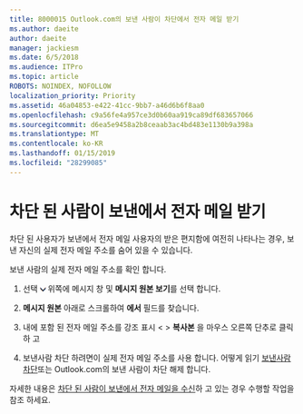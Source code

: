 ```yaml
---
title: 8000015 Outlook.com의 보낸 사람이 차단에서 전자 메일 받기
ms.author: daeite
author: daeite
manager: jackiesm
ms.date: 6/5/2018
ms.audience: ITPro
ms.topic: article
ROBOTS: NOINDEX, NOFOLLOW
localization_priority: Priority
ms.assetid: 46a04853-e422-41cc-9bb7-a46d6b6f8aa0
ms.openlocfilehash: c9a56fe4a957ce3d0b60aa919ca89df683657066
ms.sourcegitcommit: d6ea5e9458a2b8ceaab3ac4bd483e1130b9a398a
ms.translationtype: MT
ms.contentlocale: ko-KR
ms.lasthandoff: 01/15/2019
ms.locfileid: "28299085"
---
```

# <a name="receiving-email-from-blocked-senders"></a>차단 된 사람이 보낸에서 전자 메일 받기

차단 된 사용자가 보낸에서 전자 메일 사용자의 받은 편지함에 여전히 나타나는 경우, 보낸 자신의 실제 전자 메일 주소를 숨어 있을 수 있습니다.
  
보낸 사람의 실제 전자 메일 주소를 확인 합니다.
  
1. 선택 ![더 많은 작업](media/11884972-7ebb-4afe-8b50-63efefb7cca8.png) 위쪽에 메시지 창 및 **메시지 원본 보기**를 선택 합니다.
    
2. **메시지 원본** 아래로 스크롤하여 **에서** 필드를 찾습니다. 
    
3. 내에 포함 된 전자 메일 주소를 강조 표시 \< \> **복사본** 을 마우스 오른쪽 단추로 클릭 하 고
    
4. 보낸사람 차단 하려면이 실제 전자 메일 주소를 사용 합니다. 어떻게 읽기 [보낸사람 차단](https://support.office.com/article/afba1c94-77bb-4f50-8b85-057cf52f4d5e.aspx)또는 Outlook.com의 보낸 사람이 차단 해제 합니다.
    
자세한 내용은 [차단 된 사람이 보낸에서 전자 메일을 수신](https://go.microsoft.com/fwlink/p/?linkid=2002011&amp;clcid=0x409)하 고 있는 경우 수행할 작업을 참조 하세요.
  

